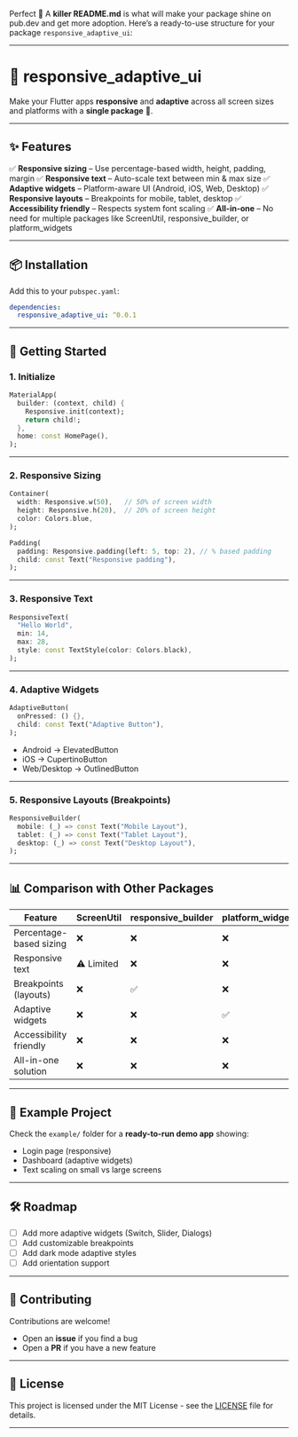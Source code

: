 Perfect 🙌 A **killer README.md** is what will make your package shine on pub.dev and get more adoption.
Here’s a ready-to-use structure for your package `responsive_adaptive_ui`:

---

# 📱 responsive\_adaptive\_ui

Make your Flutter apps **responsive** and **adaptive** across all screen sizes and platforms with a **single package** 🚀.

---

## ✨ Features

✅ **Responsive sizing** – Use percentage-based width, height, padding, margin
✅ **Responsive text** – Auto-scale text between min & max size
✅ **Adaptive widgets** – Platform-aware UI (Android, iOS, Web, Desktop)
✅ **Responsive layouts** – Breakpoints for mobile, tablet, desktop
✅ **Accessibility friendly** – Respects system font scaling
✅ **All-in-one** – No need for multiple packages like ScreenUtil, responsive\_builder, or platform\_widgets

---

## 📦 Installation

Add this to your `pubspec.yaml`:

```yaml
dependencies:
  responsive_adaptive_ui: ^0.0.1
```

---

## 🚀 Getting Started

### 1. Initialize

```dart
MaterialApp(
  builder: (context, child) {
    Responsive.init(context);
    return child!;
  },
  home: const HomePage(),
);
```

---

### 2. Responsive Sizing

```dart
Container(
  width: Responsive.w(50),   // 50% of screen width
  height: Responsive.h(20),  // 20% of screen height
  color: Colors.blue,
);

Padding(
  padding: Responsive.padding(left: 5, top: 2), // % based padding
  child: const Text("Responsive padding"),
);
```

---

### 3. Responsive Text

```dart
ResponsiveText(
  "Hello World",
  min: 14, 
  max: 28,
  style: const TextStyle(color: Colors.black),
);
```

---

### 4. Adaptive Widgets

```dart
AdaptiveButton(
  onPressed: () {},
  child: const Text("Adaptive Button"),
);
```

* Android → ElevatedButton
* iOS → CupertinoButton
* Web/Desktop → OutlinedButton

---

### 5. Responsive Layouts (Breakpoints)

```dart
ResponsiveBuilder(
  mobile: (_) => const Text("Mobile Layout"),
  tablet: (_) => const Text("Tablet Layout"),
  desktop: (_) => const Text("Desktop Layout"),
);
```

---

## 📊 Comparison with Other Packages

| Feature                 | ScreenUtil | responsive\_builder | platform\_widgets | **responsive\_adaptive\_ui** |
| ----------------------- | ---------- | ------------------- | ----------------- | ---------------------------- |
| Percentage-based sizing | ❌          | ❌                   | ❌                 | ✅                            |
| Responsive text         | ⚠️ Limited | ❌                   | ❌                 | ✅ (min/max scaling)          |
| Breakpoints (layouts)   | ❌          | ✅                   | ❌                 | ✅                            |
| Adaptive widgets        | ❌          | ❌                   | ✅                 | ✅                            |
| Accessibility friendly  | ❌          | ❌                   | ❌                 | ✅                            |
| All-in-one solution     | ❌          | ❌                   | ❌                 | ✅                            |

---

## 📖 Example Project

Check the `example/` folder for a **ready-to-run demo app** showing:

* Login page (responsive)
* Dashboard (adaptive widgets)
* Text scaling on small vs large screens

---

## 🛠️ Roadmap

* [ ] Add more adaptive widgets (Switch, Slider, Dialogs)
* [ ] Add customizable breakpoints
* [ ] Add dark mode adaptive styles
* [ ] Add orientation support

---

## 🤝 Contributing

Contributions are welcome!

* Open an **issue** if you find a bug
* Open a **PR** if you have a new feature

---

## 📄 License
This project is licensed under the MIT License - see the [LICENSE](LICENSE) file for details.


---